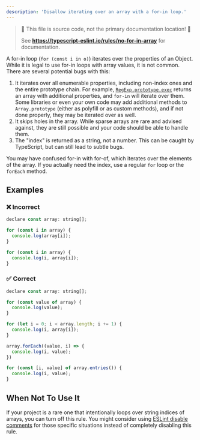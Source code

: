 ```yaml
---
description: 'Disallow iterating over an array with a for-in loop.'
---
```


> 🛑 This file is source code, not the primary documentation location! 🛑
>
> See **https://typescript-eslint.io/rules/no-for-in-array** for documentation.

A for-in loop (`for (const i in o)`) iterates over the properties of an Object.
While it is legal to use for-in loops with array values, it is not common. There are several potential bugs with this:

1. It iterates over all enumerable properties, including non-index ones and the entire prototype chain. For example, [`RegExp.prototype.exec`](https://developer.mozilla.org/en-US/docs/Web/JavaScript/Reference/Global_Objects/RegExp/exec) returns an array with additional properties, and `for-in` will iterate over them. Some libraries or even your own code may add additional methods to `Array.prototype` (either as polyfill or as custom methods), and if not done properly, they may be iterated over as well.
2. It skips holes in the array. While sparse arrays are rare and advised against, they are still possible and your code should be able to handle them.
3. The "index" is returned as a string, not a number. This can be caught by TypeScript, but can still lead to subtle bugs.

You may have confused for-in with for-of, which iterates over the elements of the array. If you actually need the index, use a regular `for` loop or the `forEach` method.

## Examples

<!--tabs-->

### ❌ Incorrect

```js
declare const array: string[];

for (const i in array) {
  console.log(array[i]);
}

for (const i in array) {
  console.log(i, array[i]);
}
```

### ✅ Correct

```js
declare const array: string[];

for (const value of array) {
  console.log(value);
}

for (let i = 0; i < array.length; i += 1) {
  console.log(i, array[i]);
}

array.forEach((value, i) => {
  console.log(i, value);
})

for (const [i, value] of array.entries()) {
  console.log(i, value);
}
```

## When Not To Use It

If your project is a rare one that intentionally loops over string indices of arrays, you can turn off this rule.
You might consider using [ESLint disable comments](https://eslint.org/docs/latest/use/configure/rules#using-configuration-comments-1) for those specific situations instead of completely disabling this rule.
